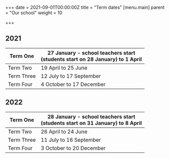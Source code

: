 +++
date = 2021-09-01T00:00:00Z
title = "Term dates"
[menu.main]
parent = "Our school"
weight = 10

+++
## 2021

<table>
  <tr>
    <th>Term One</th>
    <th> 27 January - school teachers start  <br>(students start on 28 January) to 1 April</th>
  </tr>
<tbody>
  <tr>
    <td>Term Two</td>
    <td>19 April to 25 June</td>
  </tr>
  <tr>
    <td>Term Three</td>
    <td>12 July to 17 September</td>
  </tr>
  <tr>
    <td>Term Four</td>
    <td>4 October to 17 December</td>
  </tr>
</tbody>
</table>

## 2022

<table>
  <tr>
    <th>Term One</th>
    <th>28 January - school teachers start<br>(students start on 31 January) to 8 April</th>
  </tr>
<tbody>
  <tr>
    <td>Term Two</td>
    <td>26 April to 24 June</td>
  </tr>
  <tr>
    <td>Term Three</td>
    <td>11 July to 16 September</td>
  </tr>
  <tr>
    <td>Term Four</td>
    <td>3 October to 20 December</td>
  </tr>
</tbody>
</table>